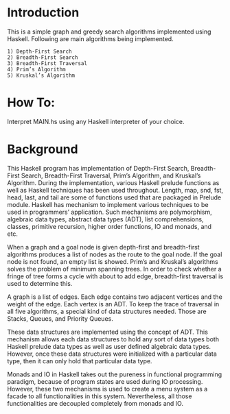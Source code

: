 # Introduction

This is a simple graph and greedy search algorithms implemented using Haskell. Following are main algorithms being implemented.

	1) Depth-First Search 
	2) Breadth-First Search
	3) Breadth-First Traversal
	4) Prim’s Algorithm
	5) Kruskal’s Algorithm

# How To:

Interpret MAIN.hs using any Haskell interpreter of your choice.

# Background

This Haskell program has implementation of Depth-First Search, Breadth-First Search, Breadth-First Traversal, Prim’s Algorithm, and Kruskal’s Algorithm. During the implementation, various Haskell prelude functions as well as Haskell techniques has been used throughout. Length, map, snd, fst, head, last, and tail are some of functions used that are packaged in Prelude module. Haskell has mechanism to implement various techniques to be used in programmers’ application. Such mechanisms are polymorphism, algebraic data types, abstract data types (ADT), list comprehensions, classes, primitive recursion, higher order functions, IO and monads, and etc.

When a graph and a goal node is given depth-first and breadth-first algorithms produces a list of nodes as the route to the goal node. If the goal node is not found, an empty list is showed. Prim’s and Kruskal’s algorithms solves the problem of minimum spanning trees. In order to check whether a fringe of tree forms a cycle with about to add edge, breadth-first traversal is used to determine this.

A graph is a list of edges. Each edge contains two adjacent vertices and the weight of the edge. Each vertex is an ADT. To keep the trace of traversal in all five algorithms, a special kind of data structures needed. Those are Stacks, Queues, and Priority Queues.

These data structures are implemented using the concept of ADT. This mechanism allows each data structures to hold any sort of data types both Haskell prelude data types as well as user defined algebraic data types. However, once these data structures were initialized with a particular data type, then it can only hold that particular data type.

Monads and IO in Haskell takes out the pureness in functional programming paradigm, because of program states are used during IO processing. However, these two mechanisms is used to create a menu system as a facade to all functionalities in this system. Nevertheless, all those functionalities are decoupled completely from monads and IO.
